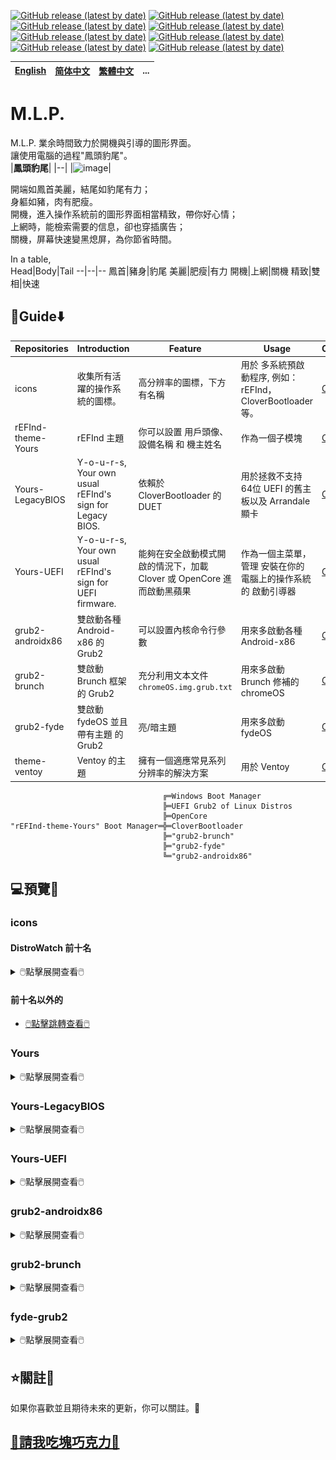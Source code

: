 [![GitHub release (latest by date)](https://img.shields.io/github/v/release/M-L-P/icons?label=icons)](https://github.com/M-L-P/icons)
[![GitHub release (latest by date)](https://img.shields.io/github/v/release/M-L-P/Yours?label=Yours)](https://github.com/M-L-P/rEFInd-theme-Yours)
[![GitHub release (latest by date)](https://img.shields.io/github/v/release/M-L-P/Yours-LegacyBIOS?label=Yours-LegacyBIOS)](https://github.com/M-L-P/Yours-LegacyBIOS)
[![GitHub release (latest by date)](https://img.shields.io/github/v/release/M-L-P/Yours-UEFI?label=Yours-UEFI)](https://github.com/M-L-P/Yours-UEFI)
[![GitHub release (latest by date)](https://img.shields.io/github/v/release/M-L-P/grub2-androidx86?label=grub2-androidx86)](https://github.com/M-L-P/grub2-androidx86)
[![GitHub release (latest by date)](https://img.shields.io/github/v/release/M-L-P/grub2-brunch?label=grub2-brunch)](https://github.com/M-L-P/grub2-brunch)
[![GitHub release (latest by date)](https://img.shields.io/github/v/release/M-L-P/grub2-fyde?label=grub2-fyde)](https://github.com/M-L-P/grub2-fyde)
[![GitHub release (latest by date)](https://img.shields.io/github/v/release/M-L-P/theme-ventoy?label=theme-ventoy)](https://github.com/M-L-P/theme-ventoy)

[English](https://github.com/M-L-P/.github/blob/main/profile/README.md)|[简体中文](https://github.com/M-L-P/.github/blob/main/profile/README-自述文件.md)|[繁體中文](https://github.com/M-L-P/.github/blob/main/profile/README-繁體中文.md)|...
--|--|--|--

# M.L.P.
M.L.P. 業余時間致力於開機與引導的圖形界面。<br/>
讓使用電腦的過程"鳳頭豹尾"。<br/>
|__鳳頭豹尾__|
|--|
|![image](https://github.com/M-L-P/.github/assets/69227436/cc4bca32-97e5-4a4c-8d08-991112749a1d)|

開端如鳳首美麗，結尾如豹尾有力；<br/>
身軀如豬，肉有肥瘦。<br/>
開機，進入操作系統前的圖形界面相當精致，帶你好心情；<br/>
上網時，能檢索需要的信息，卻也穿插廣告；<br/>
關機，屏幕快速變黑熄屏，為你節省時間。<br/>

In a table,<br/>
Head|Body|Tail
--|--|--
鳳首|豬身|豹尾
美麗|肥瘦|有力
開機|上網|關機
精致|雙相|快速

## 🧭Guide⬇️

Repositories|Introduction|Feature|Usage|Consult
--|--|--|--|--
icons|收集所有活躍的操作系統的圖標。|高分辨率的圖標，下方有名稱|用於 多系統預啟動程序, 例如：rEFInd，CloverBootloader 等。|[Consult](https://github.com/M-L-P/icons/wiki)
rEFInd-theme-Yours|rEFInd 主題|你可以設置 用戶頭像、設備名稱 和 機主姓名|作為一個子模塊|[Consult](https://github.com/M-L-P/rEFInd-theme-Yours/)
Yours-LegacyBIOS|Y-o-u-r-s,<br/>Your own usual rEFInd's sign for Legacy BIOS.|依賴於 CloverBootloader 的 DUET|用於拯救不支持64位 UEFI 的舊主板以及 Arrandale 顯卡|[Consult](https://github.com/M-L-P/Yours-LegacyBIOS)
Yours-UEFI|Y-o-u-r-s,<br/>Your own usual rEFInd's sign for UEFI firmware.|能夠在安全啟動模式開啟的情況下，加載 Clover 或 OpenCore 進而啟動黑蘋果|作為一個主菜單，管理 安裝在你的電腦上的操作系統的 啟動引導器|[Consult](https://github.com/M-L-P/Yours-UEFI)
grub2-androidx86|雙啟動各種 Android-x86 的 Grub2|可以設置內核命令行參數|用來多啟動各種 Android-x86|[Consult](https://github.com/M-L-P/grub2-androidx86)
grub2-brunch|雙啟動 Brunch 框架的 Grub2|充分利用文本文件 `chromeOS.img.grub.txt`|用來多啟動 Brunch 修補的 chromeOS  |[Consult](https://github.com/M-L-P/grub2-brunch)
grub2-fyde|雙啟動 fydeOS 並且帶有主題 的 Grub2|亮/暗主題|用來多啟動 fydeOS|[Consult](https://github.com/M-L-P/grub2-fyde)
theme-ventoy|Ventoy 的主題|擁有一個適應常見系列分辨率的解決方案|用於 Ventoy|[Consult](https://github.com/M-L-P/theme-ventoy)

```
                                  ╔═Windows Boot Manager
                                  ╠═UEFI Grub2 of Linux Distros
                                  ╠═OpenCore
"rEFInd-theme-Yours" Boot Manager═╬═CloverBootloader
                                  ╠═"grub2-brunch"
                                  ╠═"grub2-fyde"
                                  ╚═"grub2-androidx86"
```

## 💻️預覽👀
### icons
#### DistroWatch 前十名
<details>
<summary>🖱️點擊展開查看🖱️</summary>

排名|發行版|圖標
--|--|--
1|MX Linux|<img src="https://raw.githubusercontent.com/M-L-P/Yours/main/Settings/icon/showing/os_MX.png" width="100px">
2|EndeavourOS|<img src="https://raw.githubusercontent.com/M-L-P/Yours/main/Settings/icon/showing/os_EndeavourOS.png" width="100px">
3|Mint|<img src="https://raw.githubusercontent.com/M-L-P/Yours/main/Settings/icon/showing/os_mint.png" width="100px">
4|Manjaro|<img src="https://raw.githubusercontent.com/M-L-P/Yours/main/Settings/icon/showing/os_manjaro.png" width="100px">
5|Fedora|<img src="https://raw.githubusercontent.com/M-L-P/Yours/main/Settings/icon/showing/os_fedora.png" width="100px">
6|Pop!_OS|<img src="https://raw.githubusercontent.com/M-L-P/Yours/main/Settings/icon/showing/os_pop!.png" width="100px">
7|Ubuntu|<img src="https://raw.githubusercontent.com/M-L-P/Yours/main/Settings/icon/showing/os_ubuntu.png" width="100px">
8|Debian|<img src="https://raw.githubusercontent.com/M-L-P/Yours/main/Settings/icon/showing/os_debian.png" width="100px">
9|Lite|<img src="https://raw.githubusercontent.com/M-L-P/Yours/main/Settings/icon/showing/os_lite.png" width="100px">
X|openSUSE|<img src="https://raw.githubusercontent.com/M-L-P/Yours/main/Settings/icon/showing/os_opensuse.png" width="100px">
</details>

#### 前十名以外的
- [🖱️點擊跳轉查看🖱️](https://github.com/M-L-P/icons/blob/main/PNGs/README.md)

### Yours
<details>
<summary>🖱️點擊展開查看🖱️</summary>
<img src="https://raw.githubusercontent.com/M-L-P/.github/main/screenshots/Yours/B.big.png">
<img src="https://raw.githubusercontent.com/M-L-P/.github/main/screenshots/Yours/B.small.png">
<img src="https://raw.githubusercontent.com/M-L-P/.github/main/screenshots/Yours/M.big.png">
<img src="https://raw.githubusercontent.com/M-L-P/.github/main/screenshots/Yours/M.small.png">
<img src="https://raw.githubusercontent.com/M-L-P/.github/main/screenshots/Yours/1080p.B.big.png">
<img src="https://raw.githubusercontent.com/M-L-P/.github/main/screenshots/Yours/1080p.B.small.png">
<img src="https://raw.githubusercontent.com/M-L-P/.github/main/screenshots/Yours/1080p.M.big.png">
<img src="https://raw.githubusercontent.com/M-L-P/.github/main/screenshots/Yours/1080p.M.small.png">
</details>

### Yours-LegacyBIOS
<details>
<summary>🖱️點擊展開查看🖱️</summary>
<img src="https://raw.githubusercontent.com/M-L-P/.github/main/screenshots/Yours-LegacyBIOS/about.duet.png">
</details>

### Yours-UEFI
<details>
<summary>🖱️點擊展開查看🖱️</summary>
<img src="https://raw.githubusercontent.com/M-L-P/.github/main/screenshots/Yours-UEFI/about.real.png">
</details>

### grub2-androidx86
<details>
<summary>🖱️點擊展開查看🖱️</summary>

#### 1024x768
<img src="https://raw.githubusercontent.com/M-L-P/.github/main/screenshots/grub2-androidx86/繁體中文/繁體中文.gif">

#### 1920x1080
<img src="https://raw.githubusercontent.com/M-L-P/.github/main/screenshots/grub2-androidx86/繁體中文/0-open.png">
<img src="https://raw.githubusercontent.com/M-L-P/.github/main/screenshots/grub2-androidx86/繁體中文/1-lang.png">
<img src="https://raw.githubusercontent.com/M-L-P/.github/main/screenshots/grub2-androidx86/繁體中文/2-noti.png">
<img src="https://raw.githubusercontent.com/M-L-P/.github/main/screenshots/grub2-androidx86/繁體中文/3-k.png">
<img src="https://raw.githubusercontent.com/M-L-P/.github/main/screenshots/grub2-androidx86/繁體中文/4-g.png">
</details>

### grub2-brunch
<details>
<summary>🖱️點擊展開查看🖱️</summary>

### 1024x768
<img src="https://raw.githubusercontent.com/M-L-P/.github/main/screenshots/grub2-brunch/繁體中文/繁體中文.gif">

#### 1920x1080
<img src="https://raw.githubusercontent.com/M-L-P/.github/main/screenshots/grub2-brunch/繁體中文/1080p-menu.png">
<img src="https://raw.githubusercontent.com/M-L-P/.github/main/screenshots/grub2-brunch/繁體中文/1080p-settings.png">
</details>

### fyde-grub2
<details>
<summary>🖱️點擊展開查看🖱️</summary>

### 1024x768
<img src="https://raw.githubusercontent.com/M-L-P/.github/main/screenshots/grub2-fyde/繁體中文/繁體中文.gif">

### 1920x1080
<img src="https://raw.githubusercontent.com/M-L-P/.github/main/screenshots/grub2-fyde/繁體中文/1080p-light.png">
<img src="https://raw.githubusercontent.com/M-L-P/.github/main/screenshots/grub2-fyde/繁體中文/1080p-dark.png">
</details>

<!--

**Here are some ideas to get you started:**

🙋‍♀️ A short introduction - what is your organization all about?
🌈 Contribution guidelines - how can the community get involved?
👩‍💻 Useful resources - where can the community find your docs? Is there anything else the community should know?
🍿 Fun facts - what does your team eat for breakfast?
🧙 Remember, you can do mighty things with the power of [Markdown](https://docs.github.com/github/writing-on-github/getting-started-with-writing-and-formatting-on-github/basic-writing-and-formatting-syntax)
-->
## ⭐關註🌟
如果你喜歡並且期待未來的更新，你可以關註。💫

## [🧁請我吃塊巧克力🍫](https://github.com/M-L-P/.github/blob/main/chocolate/chocolate.md)
